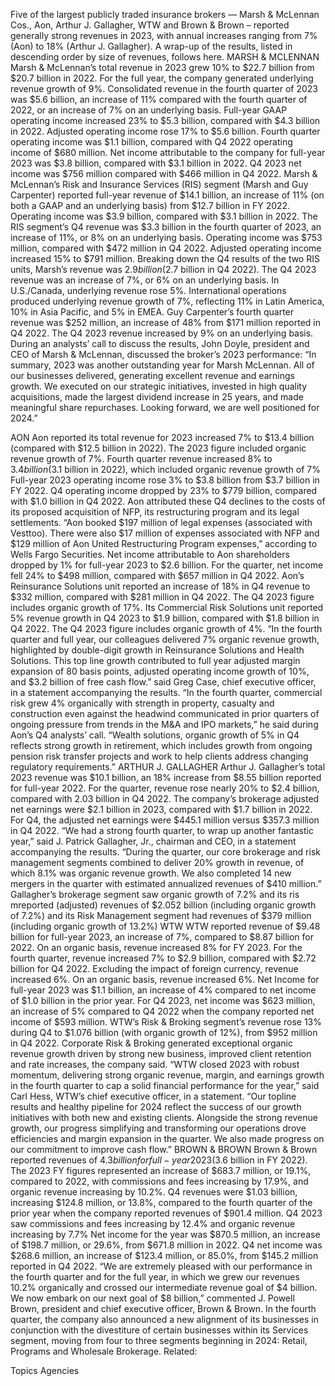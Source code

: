 Five of the largest publicly traded insurance brokers — Marsh & McLennan Cos., Aon, Arthur J. Gallagher, WTW and Brown & Brown – reported generally strong revenues in 2023, with annual increases ranging from 7% (Aon) to 18% (Arthur J. Gallagher).
A wrap-up of the results, listed in descending order by size of revenues, follows here.
MARSH & MCLENNAN
Marsh & McLennan’s total revenue in 2023 grew 10% to $22.7 billion from $20.7 billion in 2022. For the full year, the company generated underlying revenue growth of 9%. Consolidated revenue in the fourth quarter of 2023 was $5.6 billion, an increase of 11% compared with the fourth quarter of 2022, or an increase of 7% on an underlying basis.
Full-year GAAP operating income increased 23% to $5.3 billion, compared with $4.3 billion in 2022. Adjusted operating income rose 17% to $5.6 billion. Fourth quarter operating income was $1.1 billion, compared with Q4 2022 operating income of $680 million.
Net income attributable to the company for full-year 2023 was $3.8 billion, compared with $3.1 billion in 2022. Q4 2023 net income was $756 million compared with $466 million in Q4 2022.
Marsh & McLennan’s Risk and Insurance Services (RIS) segment (Marsh and Guy Carpenter) reported full-year revenue of $14.1 billion, an increase of 11% (on both a GAAP and an underlying basis) from $12.7 billion in FY 2022. Operating income was $3.9 billion, compared with $3.1 billion in 2022.
The RIS segment’s Q4 revenue was $3.3 billion in the fourth quarter of 2023, an increase of 11%, or 8% on an underlying basis. Operating income was $753 million, compared with $472 million in Q4 2022. Adjusted operating income increased 15% to $791 million.
Breaking down the Q4 results of the two RIS units, Marsh’s revenue was $2.9 billion ($2.7 billion in Q4 2022). The Q4 2023 revenue was an increase of 7%, or 6% on an underlying basis. In U.S./Canada, underlying revenue rose 5%. International operations produced underlying revenue growth of 7%, reflecting 11% in Latin America, 10% in Asia Pacific, and 5% in EMEA.
Guy Carpenter’s fourth quarter revenue was $252 million, an increase of 48% from $171 million reported in Q4 2022. The Q4 2023 revenue increased by 9% on an underlying basis.
During an analysts’ call to discuss the results, John Doyle, president and CEO of Marsh & McLennan, discussed the broker’s 2023 performance: “In summary, 2023 was another outstanding year for Marsh McLennan. All of our businesses delivered, generating excellent revenue and earnings growth. We executed on our strategic initiatives, invested in high quality acquisitions, made the largest dividend increase in 25 years, and made meaningful share repurchases. Looking forward, we are well positioned for 2024.”





AON
Aon reported its total revenue for 2023 increased 7% to $13.4 billion (compared with $12.5 billion in 2022). The 2023 figure included organic revenue growth of 7%. Fourth quarter revenue increased 8% to $3.4 billion ($3.1 billion in 2022), which included organic revenue growth of 7%
Full-year 2023 operating income rose 3% to $3.8 billion from $3.7 billion in FY 2022. Q4 operating income dropped by 23% to $779 billion, compared with $1.0 billion in Q4 2022. Aon attributed these Q4 declines to the costs of its proposed acquisition of NFP, its restructuring program and its legal settlements. “Aon booked $197 million of legal expenses (associated with Vesttoo). There were also $17 million of expenses associated with NFP and $129 million of Aon United Restructuring Program expenses,” according to Wells Fargo Securities.
Net income attributable to Aon shareholders dropped by 1% for full-year 2023 to $2.6 billion. For the quarter, net income fell 24% to $498 million, compared with $657 million in Q4 2022.
Aon’s Reinsurance Solutions unit reported an increase of 18% in Q4 revenue to $332 million, compared with $281 million in Q4 2022. The Q4 2023 figure includes organic growth of 17%.
Its Commercial Risk Solutions unit reported 5% revenue growth in Q4 2023 to $1.9 billion, compared with $1.8 billion in Q4 2022. The Q4 2023 figure includes organic growth of 4%.
“In the fourth quarter and full year, our colleagues delivered 7% organic revenue growth, highlighted by double-digit growth in Reinsurance Solutions and Health Solutions. This top line growth contributed to full year adjusted margin expansion of 80 basis points, adjusted operating income growth of 10%, and $3.2 billion of free cash flow.” said Greg Case, chief executive officer, in a statement accompanying the results.
“In the fourth quarter, commercial risk grew 4% organically with strength in property, casualty and construction even against the headwind communicated in prior quarters of ongoing pressure from trends in the M&A and IPO markets,” he said during Aon’s Q4 analysts’ call. “Wealth solutions, organic growth of 5% in Q4 reflects strong growth in retirement, which includes growth from ongoing pension risk transfer projects and work to help clients address changing regulatory requirements.”
ARTHUR J. GALLAGHER
Arthur J. Gallagher’s total 2023 revenue was $10.1 billion, an 18% increase from $8.55 billion reported for full-year 2022. For the quarter, revenue rose nearly 20% to $2.4 billion, compared with 2.03 billion in Q4 2022.
The company’s brokerage adjusted net earnings were $2.1 billion in 2023, compared with $1.7 billion in 2022. For Q4, the adjusted net earnings were $445.1 million versus $357.3 million in Q4 2022.
“We had a strong fourth quarter, to wrap up another fantastic year,” said J. Patrick Gallagher, Jr., chairman and CEO, in a statement accompanying the results. “During the quarter, our core brokerage and risk management segments combined to deliver 20% growth in revenue, of which 8.1% was organic revenue growth. We also completed 14 new mergers in the quarter with estimated annualized revenues of $410 million.”
Gallagher’s brokerage segment saw organic growth of 7.2% and its ris mreported (adjusted) revenues of $2.052 billion (including organic growth of 7.2%) and its Risk Management segment had revenues of $379 million (including organic growth of 13.2%)
WTW
WTW reported revenue of $9.48 billion for full-year 2023, an increase of 7%, compared to $8.87 billion for 2022. On an organic basis, revenue increased 8% for FY 2023.
For the fourth quarter, revenue increased 7% to $2.9 billion, compared with $2.72 billion for Q4 2022. Excluding the impact of foreign currency, revenue increased 6%. On an organic basis, revenue increased 6%.
Net Income for full-year 2023 was $1.1 billion, an increase of 4% compared to net income of $1.0 billion in the prior year. For Q4 2023, net income was $623 million, an increase of 5% compared to Q4 2022 when the company reported net income of $593 million.
WTW’s Risk & Broking segment’s revenue rose 13% during Q4 to $1.076 billion (with organic growth of 12%), from $952 million in Q4 2022.
Corporate Risk & Broking generated exceptional organic revenue growth driven by strong new business, improved client retention and rate increases, the company said.
“WTW closed 2023 with robust momentum, delivering strong organic revenue, margin, and earnings growth in the fourth quarter to cap a solid financial performance for the year,” said Carl Hess, WTW’s chief executive officer, in a statement. “Our topline results and healthy pipeline for 2024 reflect the success of our growth initiatives with both new and existing clients. Alongside the strong revenue growth, our progress simplifying and transforming our operations drove efficiencies and margin expansion in the quarter. We also made progress on our commitment to improve cash flow.”
BROWN & BROWN
Brown & Brown reported revenues of $4.3 billion for full-year 2023 ($3.6 billion in FY 2022). The 2023 FY figures represented an increase of $683.7 million, or 19.1%, compared to 2022, with commissions and fees increasing by 17.9%, and organic revenue increasing by 10.2%.
Q4 revenues were $1.03 billion, increasing $124.8 million, or 13.8%, compared to the fourth quarter of the prior year when the company reported revenues of $901.4 million. Q4 2023 saw commissions and fees increasing by 12.4% and organic revenue increasing by 7.7%
Net income for the year was $870.5 million, an increase of $198.7 million, or 29.6%, from $671.8 million in 2022. Q4 net income was $268.6 million, an increase of $123.4 million, or 85.0%, from $145.2 million reported in Q4 2022.
“We are extremely pleased with our performance in the fourth quarter and for the full year, in which we grew our revenues 10.2% organically and crossed our intermediate revenue goal of $4 billion. We now embark on our next goal of $8 billion,” commented J. Powell Brown, president and chief executive officer, Brown & Brown.
In the fourth quarter, the company also announced a new alignment of its businesses in conjunction with the divestiture of certain businesses within its Services segment, moving from four to three segments beginning in 2024: Retail, Programs and Wholesale Brokerage.
Related:

Topics
Agencies
